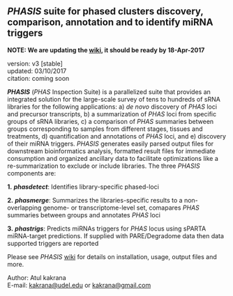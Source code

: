 ## *PHASIS* suite for phased clusters discovery, comparison, annotation and to identify miRNA triggers

**NOTE: We are updating the [wiki](https://github.com/atulkakrana/PHASIS/wiki), it should be ready by 18-Apr-2017**

version: v3 [stable]    
updated: 03/10/2017    
citation: coming soon   

***PHASIS*** (*PHAS* Inspection Suite) is a parallelized suite that provides an integrated solution for the large-scale survey of tens to hundreds of sRNA libraries for the following applications: a) *de novo* discovery of *PHAS* loci and precursor transcripts, b) a summarization of *PHAS* loci from specific groups of sRNA libraries, c) a comparison of *PHAS* summaries between groups corresponding to samples from different stages, tissues and treatments, d) quantification and annotations of *PHAS* loci, and e) discovery of their miRNA triggers. *PHASIS* generates easily parsed output files for downstream bioinformatics analysis, formatted result files for immediate consumption and organized ancillary data to facilitate optimizations like a re-summarization to exclude or include libraries. The three *PHASIS* components are:

**1.** ***phasdetect***: Identifies library-specific phased-loci

**2.** ***phasmerge***: Summarizes the libraries-specific results to a non-overlapping genome- or transcriptome-level set, comapares *PHAS* summaries between groups and annotates *PHAS* loci

**3.** ***phastrigs***: Predicts miRNAs triggers for *PHAS* locus using sPARTA miRNA-target predictions. If supplied with PARE/Degradome data then data supported triggers are reported

Please see *PHASIS* [wiki](https://github.com/atulkakrana/PHASIS/wiki) for details on installation, usage, output files and more.

Author: Atul kakrana   
E-mail: kakrana@udel.edu or kakrana@gmail.com
